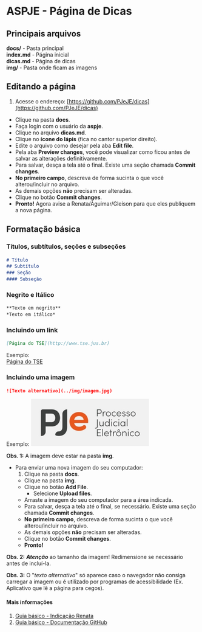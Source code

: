 # ASPJE - Página de Dicas  

## Principais arquivos

**docs/** - Pasta principal  
**index.md** - Página inicial  
**dicas.md** - Página de dicas   
**img/** - Pasta onde ficam as imagens  


## Editando a página

1. Acesse o endereço: [https://github.com/PJeJE/dicas](https://github.com/PJeJE/dicas)
* Clique na pasta **docs**.
* Faça login com o usuário da **aspje**.
* Clique no arquivo **dicas.md**.
* Clique no **ícone do lápis** (fica no cantor superior direito).
* Edite o arquivo como desejar pela aba **Edit file**.
* Pela aba **Preview changes**, você pode visualizar como ficou antes de salvar as alterações definitivamente.
* Para salvar, desça a tela até o final. Existe uma seção chamada **Commit changes**.
* **No primeiro campo**, descreva de forma sucinta o que você alterou/incluir no arquivo.
* As demais opções **não** precisam ser alteradas.
* Clique no botão **Commit changes**.
* **Pronto!** Agora avise a Renata/Aguimar/Gleison para que eles publiquem a nova página.


## Formatação básica

### Títulos, subtítulos, seções e subseções

```markdown
# Título
## Subtítulo
### Seção
#### Subseção
```


### Negrito e Itálico

```markdown
**Texto em negrito**
*Texto em itálico*
```


### Incluindo um link

```markdown
[Página do TSE](http://www.tse.jus.br)
```

Exemplo:  
[Página do TSE](http://www.tse.jus.br)


### Incluindo uma imagem


```markdown
![Texto alternativo](../img/imagem.jpg)
```

Exemplo:
![Logo do PJe](../img/pje.jpg "Título")

**Obs. 1:** A imagem deve estar na pasta **img**.

* Para enviar uma nova imagem do seu computador:
    1. Clique na pasta **docs**.
    * Clique na pasta **img**.
    * Clique no botão **Add File**.
        * Selecione **Upload files**.
    * Arraste a imagem do seu computador para a área indicada.
    * Para salvar, desça a tela até o final, se necessário. Existe uma seção chamada **Commit changes**.
    * **No primeiro campo**, descreva de forma sucinta o que você alterou/incluir no arquivo.
    * As demais opções **não** precisam ser alteradas.
    * Clique no botão **Commit changes**.
    * **Pronto!**



**Obs. 2:** _**Atenção**_ ao tamanho da imagem! Redimensione se necessário antes de incluí-la.

**Obs. 3:** O "*texto alternativo*" só aparece caso o navegador não consiga carregar a imagem ou é
utilizado por programas de acessibilidade (Ex. Aplicativo que lê a página para cegos).


#### Mais informações
1. [Guia básico - Indicação Renata](https://docs.pipz.com/central-de-ajuda/learning-center/guia-basico-de-markdown#open)
2. [Guia básico - Documentação GitHub](https://docs.github.com/pt/free-pro-team@latest/github/writing-on-github/basic-writing-and-formatting-syntax)





